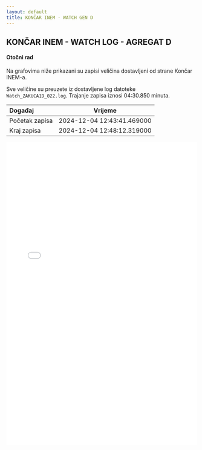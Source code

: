 ```yaml
---
layout: default
title: KONČAR INEM - WATCH GEN D
---
```


## KONČAR INEM - WATCH LOG - AGREGAT D 

#### Otočni rad

Na grafovima niže prikazani su zapisi veličina dostavljeni od strane Končar INEM-a. 

Sve veličine su preuzete iz dostavljene log datoteke `Watch_ZAKUCA1D_022.log`.
Trajanje zapisa iznosi 04:30.850 minuta.


| Događaj        |      Vrijeme                |
| :------------  | :-------------------------: |
| Početak zapisa | 2024-12-04 12:43:41.469000  |
| Kraj zapisa    | 2024-12-04 12:48:12.319000  |
                               

<div class="wide-graph">
    <iframe src="{{ site.baseurl }}/uzbuda/watch/or/watch_zakuca1d_022.html" width="100%" height="800px" frameborder="0"></iframe>
</div>
